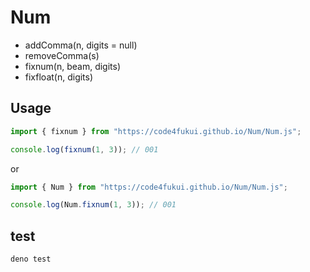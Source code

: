 # Num

- addComma(n, digits = null)
- removeComma(s)
- fixnum(n, beam, digits)
- fixfloat(n, digits)

## Usage

```js
import { fixnum } from "https://code4fukui.github.io/Num/Num.js";

console.log(fixnum(1, 3)); // 001
```
or
```js
import { Num } from "https://code4fukui.github.io/Num/Num.js";

console.log(Num.fixnum(1, 3)); // 001
```

## test

```sh
deno test
```
